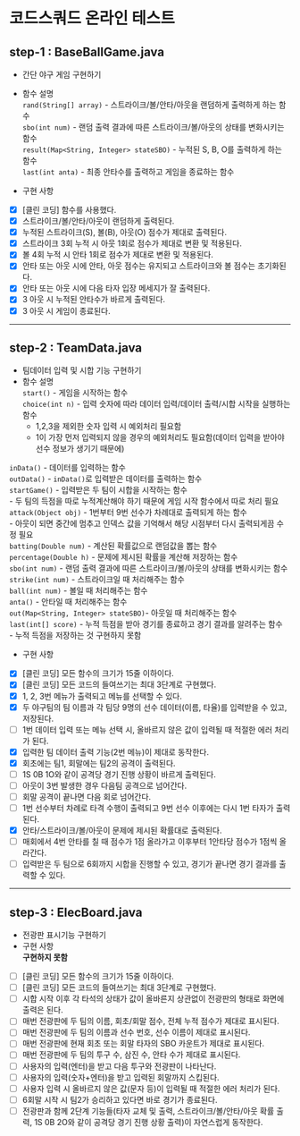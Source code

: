 # 코드스쿼드 온라인 테스트
## step-1 : BaseBallGame.java
 - 간단 야구 게임 구현하기
 - 함수 설명  
 `rand(String[] array)` - 스트라이크/볼/안타/아웃을 랜덤하게 출력하게 하는 함수  
 `sbo(int num)`         - 랜덤 출력 결과에 따른 스트라이크/볼/아웃의 상태를 변화시키는 함수  
 `result(Map<String, Integer> stateSBO)` - 누적된 S, B, O를 출력하게 하는 함수   
 `last(int anta)`       - 최종 안타수를 출력하고 게임을 종료하는 함수  
  
 - 구현 사항  
  - [X] [클린 코딩] 함수를 사용했다.  
  - [X]  스트라이크/볼/안타/아웃이 랜덤하게 출력된다.  
  - [X] 누적된 스트라이크(S), 볼(B), 아웃(O) 점수가 제대로 출력된다.  
  - [X] 스트라이크 3회 누적 시 아웃 1회로 점수가 제대로 변환 및 적용된다.  
  - [X] 볼 4회 누적 시 안타 1회로 점수가 제대로 변환 및 적용된다.  
  - [X] 안타 또는 아웃 시에 안타, 아웃 점수는 유지되고 스트라이크와 볼 점수는 초기화된다.  
  - [X] 안타 또는 아웃 시에 다음 타자 입장 메세지가 잘 출력된다.  
  - [X] 3 아웃 시 누적된 안타수가 바르게 출력된다.  
  - [X] 3 아웃 시 게임이 종료된다.  
  ***  
## step-2 : TeamData.java
 - 팀데이터 입력 및 시합 기능 구현하기  
 - 함수 설명  
 `start()` - 게임을 시작하는 함수  
 `choice(int n)` - 입력 숫자에 따라 데이터 입력/데이터 출력/시합 시작을 실행하는 함수  
      - 1,2,3을 제외한 숫자 입력 시 예외처리 필요함  
      - 1이 가장 먼저 입력되지 않을 경우의 예외처리도 필요함(데이터 입력을 받아야 선수 정보가 생기기 때문에)  

`inData()` - 데이터를 입력하는 함수  
`outData()` -  `inData()`로 입력받은 데이터를 출력하는 함수  
 `startGame()` - 입력받은 두 팀이 시합을 시작하는 함수  
      - 두 팀의 득점을 따로 누적계산해야 하기 때문에 게임 시작 함수에서 따로 처리 필요  
`attack(Object obj)` - 1번부터 9번 선수가 차례대로 출력되게 하는 함수  
      - 아웃이 되면 중간에 멈추고 인덱스 값을 기억해서 해당 시점부터 다시 출력되게끔 수정 필요  
`batting(Double num)` - 계산된 확률값으로 랜덤값을 뽑는 함수  
 `percentage(Double h)` - 문제에 제시된 확률을 계산해 저장하는 함수  
 `sbo(int num)` - 랜덤 출력 결과에 따른 스트라이크/볼/아웃의 상태를 변화시키는 함수  
 `strike(int num)` - 스트라이크일 때 처리해주는 함수  
 `ball(int num)` - 볼일 때 처리해주는 함수  
 `anta()` - 안타일 때 처리해주는 함수  
 `out(Map<String, Integer> stateSBO)`- 아웃일 때 처리해주는 함수  
 `last(int[] score)` - 누적 득점을 받아 경기를 종료하고 경기 결과를 알려주는 함수  
      - 누적 득점을 저장하는 것 구현하지 못함  
 - 구현 사항  
  - [X] [클린 코딩] 모든 함수의 크기가 15줄 이하이다.  
  - [X] [클린 코딩] 모든 코드의 들여쓰기는 최대 3단계로 구현했다.  
  - [X] 1, 2, 3번 메뉴가 출력되고 메뉴를 선택할 수 있다.  
  - [X] 두 야구팀의 팀 이름과 각 팀당 9명의 선수 데이터(이름, 타율)를 입력받을 수 있고, 저장된다.  
  - [ ] 1번 데이터 입력 또는 메뉴 선택 시, 올바르지 않은 값이 입력될 때 적절한 에러 처리가 된다.  
  - [X] 입력한 팀 데이터 출력 기능(2번 메뉴)이 제대로 동작한다.  
  - [X] 회초에는 팀1, 회말에는 팀2의 공격이 출력된다.  
  - [ ] 1S 0B 1O와 같이 공격당 경기 진행 상황이 바르게 출력된다.  
  - [ ] 아웃이 3번 발생한 경우 다음팀 공격으로 넘어간다.  
  - [ ] 회말 공격이 끝나면 다음 회로 넘어간다.  
  - [ ] 1번 선수부터 차례로 타격 수행이 출력되고 9번 선수 이후에는 다시 1번 타자가 출력된다.  
  - [X] 안타/스트라이크/볼/아웃이 문제에 제시된 확률대로 출력된다.  
  - [ ] 매회에서 4번 안타를 칠 때 점수가 1점 올라가고 이후부터 1안타당 점수가 1점씩 올라간다.  
  - [ ] 입력받은 두 팀으로 6회까지 시합을 진행할 수 있고, 경기가 끝나면 경기 결과를 출력할 수 있다.  
  ***  
## step-3 : ElecBoard.java
 - 전광판 표시기능 구현하기  
 - 구현 사항  
  **구현하지 못함**  
  - [ ] [클린 코딩] 모든 함수의 크기가 15줄 이하이다.  
  - [ ] [클린 코딩] 모든 코드의 들여쓰기는 최대 3단계로 구현했다.  
  - [ ] 시합 시작 이후 각 타석의 상태가 값이 올바른지 상관없이 전광판의 형태로 화면에 출력은 된다.  
  - [ ] 매번 전광판에 두 팀의 이름, 회초/회말 점수, 전체 누적 점수가 제대로 표시된다.  
  - [ ] 매번 전광판에 두 팀의 이름과 선수 번호, 선수 이름이 제대로 표시된다.  
  - [ ] 매번 전광판에 현재 회초 또는 회말 타자의 SBO 카운트가 제대로 표시된다.  
  - [ ] 매번 전광판에 두 팀의 투구 수, 삼진 수, 안타 수가 제대로 표시된다.  
  - [ ] 사용자의 입력(엔터)을 받고 다음 투구와 전광판이 나타난다.  
  - [ ] 사용자의 입력(숫자+엔터)을 받고 입력된 회말까지 스킵된다.  
  - [ ] 사용자 입력 시 올바르지 않은 값(문자 등)이 입력될 때 적절한 에러 처리가 된다.  
  - [ ] 6회말 시작 시 팀2가 승리하고 있다면 바로 경기가 종료된다.  
  - [ ] 전광판과 함께 2단계 기능들(타자 교체 및 출력, 스트라이크/볼/안타/아웃 확률 출력, 1S 0B 2O와 같이 공격당 경기 진행 상황 출력)이 자연스럽게 동작한다.  

